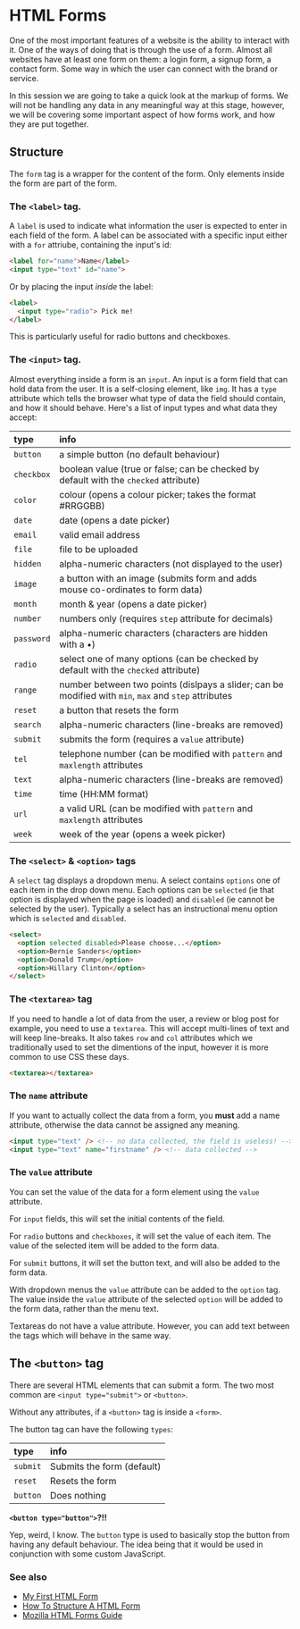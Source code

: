 # HTML Forms

One of the most important features of a website is the ability to interact with it. One of the ways of doing that is through the use of a form. Almost all websites have at least one form on them: a login form, a signup form, a contact form. Some way in which the user can connect with the brand or service.

In this session we are going to take a quick look at the markup of forms. We will not be handling any data in any meaningful way at this stage, however, we will be covering some important aspect of how forms work, and how they are put together.

## Structure

The `form` tag is a wrapper for the content of the form. Only elements inside the form are part of the form.

### The `<label>` tag.

A `label` is used to indicate what information the user is expected to enter in each field of the form. A label can be associated with a specific input either with a `for` attriube, containing the input's id:

```html
<label for="name">Name</label>
<input type="text" id="name">
```

Or by placing the input _inside_ the label:

```html
<label>
  <input type="radio"> Pick me!
</label>
```

This is particularly useful for radio buttons and checkboxes.

### The `<input>` tag.

Almost everything inside a form is an `input`. An input is a form field that can hold data from the user. It is a self-closing element, like `img`. It has a `type` attribute which tells the browser what type of data the field should contain, and how it should behave. Here's a list of input types and what data they accept:

| type     | info   |
|:--------|:-------|
| `button` | a simple button (no default behaviour) |
| `checkbox` | boolean value (true or false; can be checked by default with the `checked` attribute) |
| `color` | colour (opens a colour picker; takes the format #RRGGBB) |
| `date` | date (opens a date picker) |
| `email` | valid email address |
| `file` | file to be uploaded |
| `hidden` | alpha-numeric characters (not displayed to the user) |
| `image` | a button with an image (submits form and adds mouse co-ordinates to form data) |
| `month` | month & year (opens a date picker) |
| `number` | numbers only (requires `step` attribute for decimals) |
| `password` | alpha-numeric characters (characters are hidden with a •) |
| `radio` | select one of many options (can be checked by default with the `checked` attribute) |
| `range` | number between two points (dislpays a slider; can be modified with `min`, `max` and `step` attributes |
| `reset` | a button that resets the form |
| `search` | alpha-numeric characters (line-breaks are removed) |
| `submit` | submits the form (requires a `value` attribute) |
| `tel` | telephone number (can be modified with `pattern` and `maxlength` attributes |
| `text` | alpha-numeric characters (line-breaks are removed) |
| `time` | time (HH:MM format) |
| `url` | a valid URL (can be modified with `pattern` and `maxlength` attributes |
| `week` | week of the year (opens a week picker) |

### The `<select>` & `<option>` tags

A `select` tag displays a dropdown menu. A select contains `options` one of each item in the drop down menu. Each options can be `selected` (ie that option is displayed when the page is loaded) and `disabled` (ie cannot be selected by the user). Typically a select has an instructional menu option which is `selected` and `disabled`.

```html
<select>
  <option selected disabled>Please choose...</option>
  <option>Bernie Sanders</option>
  <option>Donald Trump</option>
  <option>Hillary Clinton</option>
</select>
```

### The `<textarea>` tag

If you need to handle a lot of data from the user, a review or blog post for example, you need to use a `textarea`. This will accept multi-lines of text and will keep line-breaks. It also takes `row` and `col` attributes which we traditionally used to set the dimentions of the input, however it is more common to use CSS these days.

```html
<textarea></textarea>
```

### The `name` attribute

If you want to actually collect the data from a form, you **must** add a name attribute, otherwise the data cannot be assigned any meaning.

```html
<input type="text" /> <!-- no data collected, the field is useless! -->
<input type="text" name="firstname" /> <!-- data collected -->
```

### The `value` attribute

You can set the value of the data for a form element using the `value` attribute.

For `input` fields, this will set the initial contents of the field.

For `radio` buttons and `checkboxes`, it will set the value of each item. The value of the selected item will be added to the form data.

For `submit` buttons, it will set the button text, and will also be added to the form data.

With dropdown menus the `value` attribute can be added to the `option` tag. The value inside the `value` attribute of the selected `option` will be added to the form data, rather than the menu text.

Textareas do not have a value attribute. However, you can add text between the tags which will behave in the same way.

## The `<button>` tag

There are several HTML elements that can submit a form. The two most common are `<input type="submit">` or `<button>`.

Without any attributes, if a `<button>` tag is inside a `<form>`.

The button tag can have the following `types`:

| type | info |
|:-----|:-----|
| `submit` | Submits the form (default) |
| `reset` | Resets the form |
| `button` | Does nothing |

**`<button type="button">`?!!**

Yep, weird, I know. The `button` type is used to basically stop the button from having any default behaviour. The idea being that it would be used in conjunction with some custom JavaScript.

### See also
- [My First HTML Form](https://developer.mozilla.org/en-US/docs/Learn/HTML/Forms/My_first_HTML_form)
- [How To Structure A HTML Form](https://developer.mozilla.org/en-US/docs/Learn/HTML/Forms/How_to_structure_an_HTML_form)
- [Mozilla HTML Forms Guide](https://developer.mozilla.org/en-US/docs/Learn/HTML/Forms)
